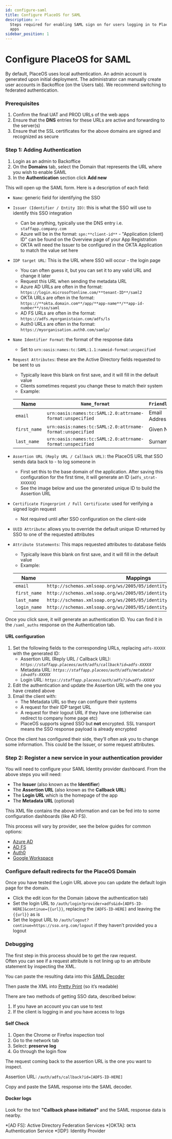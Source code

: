 ```yaml
---
id: configure-saml
title: Configure PlaceOS for SAML
description: >-
  Steps required for enabling SAML sign on for users logging in to PlaceOS web
  apps
sidebar_position: 1
---
```


# Configure PlaceOS for SAML

By default, PlaceOS uses local authentication. An admin account is generated upon initial deployment. The administrator can manually create user accounts in Backoffice (on the Users tab). We recommend switching to federated authentication.

### Prerequisites

1. Confirm the final UAT and PROD URLs of the web apps
2. Ensure that the **DNS** entries for these URLs are active and forwarding to the server(s)
3. Ensure that the SSL certificates for the above domains are signed and recognized as secure

### Step 1: Adding Authentication

1. Login as an admin to Backoffice
2. On the **Domains** tab, select the Domain that represents the URL where you wish to enable SAML
3. In the **Authentication** section click **Add new**

This will open up the SAML form. Here is a description of each field:

* `Name`: generic field for identifying the SSO
* `Issuer (Identifier / Entity ID)`: this is what the SSO will use to identify this SSO integration
  * Can be anything, typically use the DNS entry i.e. `staffapp.company.com`
  * Azure will be in the format: `spn:**client-id**` - "Application (client) ID" can be found on the Overview page of your App Registration
  * OKTA will need the Issuer to be configured in the OKTA Application to match the value set here
* `IDP target URL`: This is the URL where SSO will occur - the login page
  * You can often guess it, but you can set it to any valid URL and change it later
  * Request this URL when sending the metadata URL
  * Azure AD URLs are often in the format: `https://login.microsoftonline.com/**tenant-ID**/saml2`
  * OKTA URLs are often in the format: `https://**okta.domain.com**/app/**app-name**/**app-id-number**/sso/saml`
  * AD FS URLs are often in the format: `https://adfs.myorganistaion.com/adfs/ls`
  * Auth0 URLs are often in the format: `https://myorganisation.auth0.com/samlp/`
* `Name Identifier Format`: the format of the response data
  * Set to `urn:oasis:names:tc:SAML:1.1:nameid-format:unspecified`
*   `Request Attributes`: these are the Active Directory fields requested to be sent to us

    * Typically leave this blank on first save, and it will fill in the default value
    * Clients sometimes request you change these to match their system
    * Example:

    | Name         | `Name_format`                                             | `Friendly_name` |
    | ------------ | --------------------------------------------------------- | --------------- |
    | `email`      | `urn:oasis:names:tc:SAML:2.0:attrname-format:unspecified` | Email Address   |
    | `first_name` | `urn:oasis:names:tc:SAML:2.0:attrname-format:unspecified` | Given Name      |
    | `last_name`  | `urn:oasis:names:tc:SAML:2.0:attrname-format:unspecified` | Surname         |
* `Assertion URL (Reply URL / Callback URL)`: the PlaceOS URL that SSO sends data back to - to log someone in
  * First set this to the base domain of the application. After saving this configuration for the first time, it will generate an ID (`adfs_strat-XXXXXX`)
  * See the image below and use the generated unique ID to build the Assertion URL
* `Certificate Fingerprint / Full Certificate`: used for verifying a signed login request
  * Not required until after SSO configuration on the client-side
* `UUID Attribute`: allows you to override the default unique ID returned by SSO to one of the requested attributes
*   `Attribute Statements`: This maps requested attributes to database fields

    * Typically leave this blank on first save, and it will fill in the default value
    * Example:

    | Name         | Mappings                                                                 |
    | ------------ | ------------------------------------------------------------------------ |
    | `email`      | `http://schemas.xmlsoap.org/ws/2005/05/identity/claims/emailaddress`     |
    | `first_name` | `http://schemas.xmlsoap.org/ws/2005/05/identity/claims/givenname`        |
    | `last_name`  | `http://schemas.xmlsoap.org/ws/2005/05/identity/claims/surname`          |
    | `login_name` | `http://schemas.xmlsoap.org/ws/2005/05/identity/claims/objectidentifier` |

Once you click save, it will generate an authentication ID. You can find it in the `/saml_auths` response on the Authentication tab.

#### URL configuration

1. Set the following fields to the corresponding URLs, replacing `adfs-XXXXX` with the generated ID:
   * Assertion URL (Reply URL / Callback URL): _`https://staffapp.placeos/auth/adfs/callback?id=adfs-XXXXX`_
   * Metadata URL: _`https://staffapp.placeos/auth/adfs/metadata?id=adfs-XXXXX`_
   * Login URL: _`https://staffapp.placeos/auth/adfs?id=adfs-XXXXX`_
2. Edit the authentication and update the Assertion URL with the one you have created above
3. Email the client with:
   * The Metadata URL so they can configure their systems
   * A request for their IDP target URL
   * A request for their logout URL if they have one (otherwise can redirect to company home page etc)
   * PlaceOS supports signed SSO but **not** encrypted. SSL transport means the SSO response payload is already encrypted

Once the client has configured their side, they’ll often ask you to change some information. This could be the Issuer, or some request attributes.

### Step 2: Register a new service in your authentication provider

You will need to configure your SAML Identity provider dashboard. From the above steps you will need:

* The **Issuer** (also known as the **Identifier**)
* The **Assertion URL** (also known as the **Callback URL**)
* The **Login URL** which is the homepage of the app
* The **Metadata URL** (optional)

This XML file contains the above information and can be fed into to some configuration dashboards (like AD FS).

This process will vary by provider, see the below guides for common options:

* [Azure AD](saml2-azure.md)
* [AD FS](saml2-adfs.md)
* [Auth0](saml2-auth0.md)
* [Google Workspace](../saml2-google/)

### Configure default redirects for the PlaceOS Domain

Once you have tested the Login URL above you can update the default login page for the domain.

* Click the edit icon for the Domain (above the authentication tab)
* Set the login URL to `/auth/login?provider=adfs&id=[ADFS-ID-HERE]&continue={{url}}`, replacing the `[ADFS-ID-HERE]` and leaving the `{{url}}` as is
* Set the logout URL to `/auth/logout?continue=https://sso.org.com/logout` if they haven’t provided you a logout

### Debugging

The first step in this process should be to get the raw request.\
Often you can see if a request attribute is not lining up to an attribute statement by inspecting the XML.

You can paste the resulting data into this [SAML Decoder](https://www.samltool.com/decode.php)

Then paste the XML into [Pretty Print](https://www.samltool.com/prettyprint.php) (so it’s readable)

There are two methods of getting SSO data, described below:

1. If you have an account you can use to test
2. If the client is logging in and you have access to logs

#### Self Check

1. Open the Chrome or Firefox inspection tool
2. Go to the network tab
3. Select: **preserve log**
4. Go through the login flow

The request coming back to the assertion URL is the one you want to inspect.

Assertion URL: `/auth/adfs/callback?id=[ADFS-ID-HERE]`

Copy and paste the SAML response into the SAML decoder.

#### Docker logs

Look for the text **"Callback phase initiated"** and the SAML response data is nearby.

\*\[AD FS]: Active Directory Federation Services \*\[OKTA]: `OKTA` Authentication Service \*\[IDP]: Identity Provider
